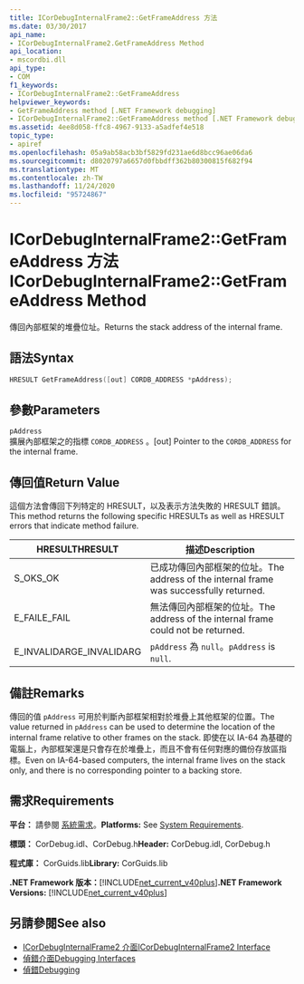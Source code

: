 ```yaml
---
title: ICorDebugInternalFrame2::GetFrameAddress 方法
ms.date: 03/30/2017
api_name:
- ICorDebugInternalFrame2.GetFrameAddress Method
api_location:
- mscordbi.dll
api_type:
- COM
f1_keywords:
- ICorDebugInternalFrame2::GetFrameAddress
helpviewer_keywords:
- GetFrameAddress method [.NET Framework debugging]
- ICorDebugInternalFrame2::GetFrameAddress method [.NET Framework debugging]
ms.assetid: 4ee8d058-ffc8-4967-9133-a5adfef4e518
topic_type:
- apiref
ms.openlocfilehash: 05a9ab58acb3bf5829fd231ae6d8bcc96ae06da6
ms.sourcegitcommit: d8020797a6657d0fbbdff362b80300815f682f94
ms.translationtype: MT
ms.contentlocale: zh-TW
ms.lasthandoff: 11/24/2020
ms.locfileid: "95724867"
---
```

# <a name="icordebuginternalframe2getframeaddress-method"></a><span data-ttu-id="fc9b3-102">ICorDebugInternalFrame2::GetFrameAddress 方法</span><span class="sxs-lookup"><span data-stu-id="fc9b3-102">ICorDebugInternalFrame2::GetFrameAddress Method</span></span>

<span data-ttu-id="fc9b3-103">傳回內部框架的堆疊位址。</span><span class="sxs-lookup"><span data-stu-id="fc9b3-103">Returns the stack address of the internal frame.</span></span>  
  
## <a name="syntax"></a><span data-ttu-id="fc9b3-104">語法</span><span class="sxs-lookup"><span data-stu-id="fc9b3-104">Syntax</span></span>  
  
```cpp  
HRESULT GetFrameAddress([out] CORDB_ADDRESS *pAddress);  
```  
  
## <a name="parameters"></a><span data-ttu-id="fc9b3-105">參數</span><span class="sxs-lookup"><span data-stu-id="fc9b3-105">Parameters</span></span>  

 `pAddress`  
 <span data-ttu-id="fc9b3-106">擴展內部框架之的指標 `CORDB_ADDRESS` 。</span><span class="sxs-lookup"><span data-stu-id="fc9b3-106">[out] Pointer to the `CORDB_ADDRESS` for the internal frame.</span></span>  
  
## <a name="return-value"></a><span data-ttu-id="fc9b3-107">傳回值</span><span class="sxs-lookup"><span data-stu-id="fc9b3-107">Return Value</span></span>  

 <span data-ttu-id="fc9b3-108">這個方法會傳回下列特定的 HRESULT，以及表示方法失敗的 HRESULT 錯誤。</span><span class="sxs-lookup"><span data-stu-id="fc9b3-108">This method returns the following specific HRESULTs as well as HRESULT errors that indicate method failure.</span></span>  
  
|<span data-ttu-id="fc9b3-109">HRESULT</span><span class="sxs-lookup"><span data-stu-id="fc9b3-109">HRESULT</span></span>|<span data-ttu-id="fc9b3-110">描述</span><span class="sxs-lookup"><span data-stu-id="fc9b3-110">Description</span></span>|  
|-------------|-----------------|  
|<span data-ttu-id="fc9b3-111">S_OK</span><span class="sxs-lookup"><span data-stu-id="fc9b3-111">S_OK</span></span>|<span data-ttu-id="fc9b3-112">已成功傳回內部框架的位址。</span><span class="sxs-lookup"><span data-stu-id="fc9b3-112">The address of the internal frame was successfully returned.</span></span>|  
|<span data-ttu-id="fc9b3-113">E_FAIL</span><span class="sxs-lookup"><span data-stu-id="fc9b3-113">E_FAIL</span></span>|<span data-ttu-id="fc9b3-114">無法傳回內部框架的位址。</span><span class="sxs-lookup"><span data-stu-id="fc9b3-114">The address of the internal frame could not be returned.</span></span>|  
|<span data-ttu-id="fc9b3-115">E_INVALIDARG</span><span class="sxs-lookup"><span data-stu-id="fc9b3-115">E_INVALIDARG</span></span>|<span data-ttu-id="fc9b3-116">`pAddress` 為 `null`。</span><span class="sxs-lookup"><span data-stu-id="fc9b3-116">`pAddress` is `null`.</span></span>|  
  
## <a name="remarks"></a><span data-ttu-id="fc9b3-117">備註</span><span class="sxs-lookup"><span data-stu-id="fc9b3-117">Remarks</span></span>  

 <span data-ttu-id="fc9b3-118">傳回的值 `pAddress` 可用於判斷內部框架相對於堆疊上其他框架的位置。</span><span class="sxs-lookup"><span data-stu-id="fc9b3-118">The value returned in `pAddress` can be used to determine the location of the internal frame relative to other frames on the stack.</span></span> <span data-ttu-id="fc9b3-119">即使在以 IA-64 為基礎的電腦上，內部框架還是只會存在於堆疊上，而且不會有任何對應的備份存放區指標。</span><span class="sxs-lookup"><span data-stu-id="fc9b3-119">Even on IA-64-based computers, the internal frame lives on the stack only, and there is no corresponding pointer to a backing store.</span></span>  
  
## <a name="requirements"></a><span data-ttu-id="fc9b3-120">需求</span><span class="sxs-lookup"><span data-stu-id="fc9b3-120">Requirements</span></span>  

 <span data-ttu-id="fc9b3-121">**平台：** 請參閱 [系統需求](../../get-started/system-requirements.md)。</span><span class="sxs-lookup"><span data-stu-id="fc9b3-121">**Platforms:** See [System Requirements](../../get-started/system-requirements.md).</span></span>  
  
 <span data-ttu-id="fc9b3-122">**標頭：** CorDebug.idl、CorDebug.h</span><span class="sxs-lookup"><span data-stu-id="fc9b3-122">**Header:** CorDebug.idl, CorDebug.h</span></span>  
  
 <span data-ttu-id="fc9b3-123">**程式庫：** CorGuids.lib</span><span class="sxs-lookup"><span data-stu-id="fc9b3-123">**Library:** CorGuids.lib</span></span>  
  
 <span data-ttu-id="fc9b3-124">**.NET Framework 版本：**[!INCLUDE[net_current_v40plus](../../../../includes/net-current-v40plus-md.md)]</span><span class="sxs-lookup"><span data-stu-id="fc9b3-124">**.NET Framework Versions:** [!INCLUDE[net_current_v40plus](../../../../includes/net-current-v40plus-md.md)]</span></span>  
  
## <a name="see-also"></a><span data-ttu-id="fc9b3-125">另請參閱</span><span class="sxs-lookup"><span data-stu-id="fc9b3-125">See also</span></span>

- [<span data-ttu-id="fc9b3-126">ICorDebugInternalFrame2 介面</span><span class="sxs-lookup"><span data-stu-id="fc9b3-126">ICorDebugInternalFrame2 Interface</span></span>](icordebuginternalframe2-interface.md)
- [<span data-ttu-id="fc9b3-127">偵錯介面</span><span class="sxs-lookup"><span data-stu-id="fc9b3-127">Debugging Interfaces</span></span>](debugging-interfaces.md)
- [<span data-ttu-id="fc9b3-128">偵錯</span><span class="sxs-lookup"><span data-stu-id="fc9b3-128">Debugging</span></span>](index.md)
